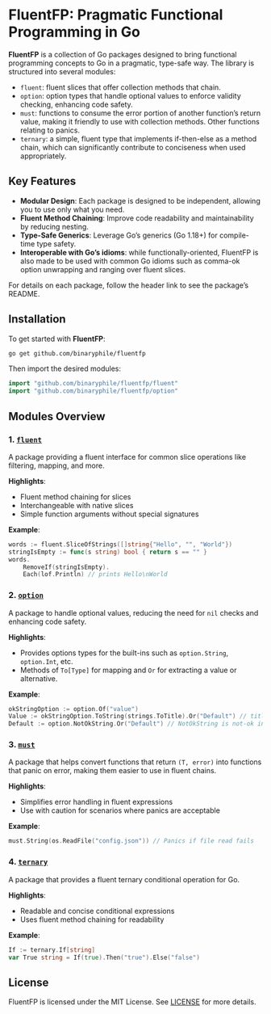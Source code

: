 # FluentFP: Pragmatic Functional Programming in Go

**FluentFP** is a collection of Go packages designed to bring functional programming
concepts to Go in a pragmatic, type-safe way. The library is structured into several
modules:

-   `fluent`: fluent slices that offer collection methods that chain.
-   `option`: option types that handle optional values to enforce validity checking,
    enhancing code safety.
-   `must`: functions to consume the error portion of another function’s return value,
    making it friendly to use with collection methods. Other functions relating to panics.
-   `ternary`: a simple, fluent type that implements if-then-else as a method chain, which
    can significantly contribute to conciseness when used appropriately.

## Key Features

-   **Modular Design**: Each package is designed to be independent, allowing you to use only
    what you need.
-   **Fluent Method Chaining**: Improve code readability and maintainability by reducing
    nesting.
-   **Type-Safe Generics**: Leverage Go’s generics (Go 1.18+) for compile-time type safety.
-   **Interoperable with Go’s idioms**: while functionally-oriented, FluentFP is also made
    to be used with common Go idioms such as comma-ok option unwrapping and ranging over
    fluent slices.

For details on each package, follow the header link to see the package’s README.

## Installation

To get started with **FluentFP**:

``` bash
go get github.com/binaryphile/fluentfp
```

Then import the desired modules:

``` go
import "github.com/binaryphile/fluentfp/fluent"
import "github.com/binaryphile/fluentfp/option"
```

## Modules Overview

### 1. [`fluent`](fluent/README.md)

A package providing a fluent interface for common slice operations like filtering, mapping,
and more.

**Highlights**:

-   Fluent method chaining for slices
-   Interchangeable with native slices
-   Simple function arguments without special signatures

**Example**:

``` go
words := fluent.SliceOfStrings([]string{"Hello", "", "World"})
stringIsEmpty := func(s string) bool { return s == "" }
words.
    RemoveIf(stringIsEmpty).
    Each(lof.Println) // prints Hello\nWorld
```

### 2. [`option`](option/README.md)

A package to handle optional values, reducing the need for `nil` checks and enhancing code
safety.

**Highlights**:

-   Provides options types for the built-ins such as `option.String`, `option.Int`, etc.
-   Methods of `To[Type]` for mapping and `Or` for extracting a value or alternative.

**Example**:

``` go
okStringOption := option.Of("value")
Value := okStringOption.ToString(strings.ToTitle).Or("Default") // titleize to "Value"
Default := option.NotOkString.Or("Default") // NotOkString is not-ok instance
```

### 3. [`must`](must/README.md)

A package that helps convert functions that return `(T, error)` into functions that panic on
error, making them easier to use in fluent chains.

**Highlights**:

-   Simplifies error handling in fluent expressions
-   Use with caution for scenarios where panics are acceptable

**Example**:

``` go
must.String(os.ReadFile("config.json")) // Panics if file read fails
```

### 4. [`ternary`](ternary/README.md)

A package that provides a fluent ternary conditional operation for Go.

**Highlights**:

-   Readable and concise conditional expressions
-   Uses fluent method chaining for readability

**Example**:

``` go
If := ternary.If[string]
var True string = If(true).Then("true").Else("false")
```

## License

FluentFP is licensed under the MIT License. See [LICENSE](LICENSE) for more details.
